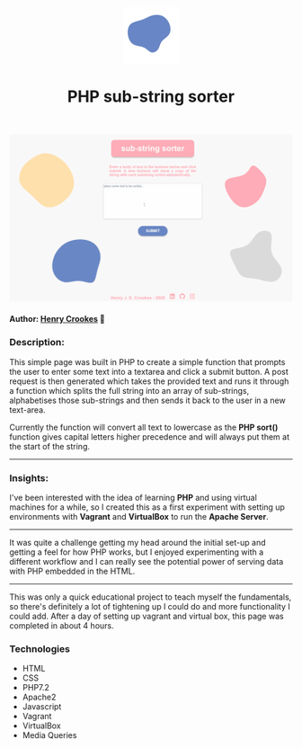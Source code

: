 <p align="center"><img  width="100"src="/stuff/blob.svg"/></p>

<h1 align="center">PHP sub-string sorter</h1>
<br>

<p align="center"><img src="/stuff/sorter.gif"/></p>

#### Author: [Henry Crookes](http:/github.com/hjec) :cowboy_hat_face:

### Description:

This simple page was built in PHP to create a simple function that prompts the user to enter some text into a textarea and click a submit button. A post request is then generated which takes the provided text and runs it through a function which splits the full string into an array of sub-strings, alphabetises those sub-strings and then sends it back to the user in a new text-area.

Currently the function will convert all text to lowercase as the <strong>PHP sort()</strong> function gives capital letters higher precedence and will always put them at the start of the string.

---

### Insights:

I've been interested with the idea of learning <strong>PHP</strong> and using virtual machines for a while, so I created this as a first experiment with setting up environments with <strong>Vagrant</strong> and <strong>VirtualBox</strong> to run the <strong>Apache Server</strong>.

---

It was quite a challenge getting my head around the initial set-up and getting a feel for how PHP works, but I enjoyed experimenting with a different workflow and I can really see the potential power of serving data with PHP embedded in the HTML.

---

This was only a quick educational project to teach myself the fundamentals, so there's definitely a lot of tightening up I could do and more functionality I could add. After a day of setting up vagrant and virtual box, this page was completed in about 4 hours.

### Technologies

- HTML
- CSS
- PHP7.2
- Apache2
- Javascript
- Vagrant
- VirtualBox
- Media Queries
